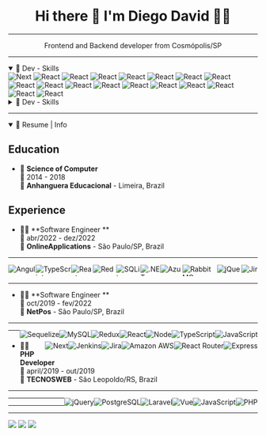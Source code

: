 <h1 align='center'>
 Hi there 👋 I'm Diego David 👨‍💻
</h1>
<hr />
<p align='center'>
  Frontend and Backend developer from Cosmópolis/SP
</p>
<hr />

  <div class="flex h-screen flex-1 items-center justify-center gap-5 bg-zinc-600 p-8">
    <details open class="w-full">
      <summary class="font-serif text-lg font-semibold">📃 Dev - Skills</summary>
      <div class="grid grid-cols-8 gap-2">
        <img class="h-full w-full" alt="Next" src="https://img.shields.io/badge/Next.js-404D59?style=for-the-badge&logo=next&logoColor=white" />
        <img class="h-full w-full" alt="React" src="https://img.shields.io/badge/JavaScript-323330?style=for-the-badge&logo=javascript&logoColor=F7DF1E" />
        <img class="h-full w-full" alt="React" src="https://img.shields.io/badge/TypeScript-007ACC?style=for-the-badge&logo=typescript&logoColor=white" />
        <img class="h-full w-full" alt="React" src="https://img.shields.io/badge/React-20232A?style=for-the-badge&logo=react&logoColor=61DAFB" />
        <img class="h-full w-full" alt="React" src="https://img.shields.io/badge/styled--components-DB7093?style=for-the-badge&logo=styled-components&logoColor=white" />
        <img class="h-full w-full" alt="React" src="https://img.shields.io/badge/Redux-593D88?style=for-the-badge&logo=redux&logoColor=white" />
        <img class="h-full w-full" alt="React" src="https://img.shields.io/badge/React_Router-CA4245?style=for-the-badge&logo=react-router&logoColor=white" />
        <img class="h-full w-full" alt="React" src="https://img.shields.io/badge/Vue.js-35495E?style=for-the-badge&logo=vue.js&logoColor=4FC08D" />
        <img class="h-full w-full" alt="React" src="https://img.shields.io/badge/Node.js-43853D?style=for-the-badge&logo=node.js&logoColor=white" />
        <img class="h-full w-full" alt="React" src="https://img.shields.io/badge/Express.js-404D59?style=for-the-badge" />
        <img class="h-full w-full" alt="React" src="https://img.shields.io/badge/CSS3-1572B6?style=for-the-badge&logo=css3&logoColor=white" />
        <img class="h-full w-full" alt="React" src="https://img.shields.io/badge/HTML5-E34F26?style=for-the-badge&logo=html5&logoColor=white" />
        <img class="h-full w-full" alt="React" src="https://img.shields.io/badge/Sass-CC6699?style=for-the-badge&logo=sass&logoColor=white" />
        <img class="h-full w-full" alt="React" src="https://img.shields.io/badge/MySQL-00000F?style=for-the-badge&logo=mysql&logoColor=white" />
        <img class="h-full w-full" alt="React" src="https://img.shields.io/badge/PostgreSQL-316192?style=for-the-badge&logo=postgresql&logoColor=white" />
        <img class="h-full w-full" alt="React" src="https://img.shields.io/badge/MongoDB-4EA94B?style=for-the-badge&logo=mongodb&logoColor=white" />
        <img class="h-full w-full" alt="React" src="https://img.shields.io/badge/Amazon_AWS-232F3E?style=for-the-badge&logo=amazon-aws&logoColor=white" />
        <img class="h-full w-full" alt="React" src="https://img.shields.io/badge/Made%20for-VSCode-1f425f.svg" />
      </div>
    </details>
  </div>

<details>
  <summary>📃 Dev - Skills  </summary>
  <div style="display: inline_block"><br>
    <img align="center" alt="React" height="30" 
      src="https://raw.githubusercontent.com/github/explore/28b02bbc9ad9f7a503c43775aebeb515dc2da5fc/topics/nextjs/nextjs.png" 
    />
    <img align="center" alt="React" height="30" 
      src="https://img.shields.io/badge/JavaScript-323330?style=for-the-badge&logo=javascript&logoColor=F7DF1E" 
    />
    <img align="center" alt="React" height="30" 
      src="https://img.shields.io/badge/TypeScript-007ACC?style=for-the-badge&logo=typescript&logoColor=white" 
    />
    <img align="center" alt="React" height="30" 
      src="https://img.shields.io/badge/React-20232A?style=for-the-badge&logo=react&logoColor=61DAFB" 
    />
    <img align="center" alt="React" height="30" 
      src="https://img.shields.io/badge/styled--components-DB7093?style=for-the-badge&logo=styled-components&logoColor=white" 
    />
    <img align="center" alt="React" height="30" 
      src="https://img.shields.io/badge/Redux-593D88?style=for-the-badge&logo=redux&logoColor=white" 
    />
    <img align="center" alt="React" height="30" 
      src="https://img.shields.io/badge/React_Router-CA4245?style=for-the-badge&logo=react-router&logoColor=white" 
    />
    <img align="center" alt="React" height="30" 
      src="https://img.shields.io/badge/Vue.js-35495E?style=for-the-badge&logo=vue.js&logoColor=4FC08D" 
    />
    <img align="center" alt="React" height="30" 
      src="https://img.shields.io/badge/Node.js-43853D?style=for-the-badge&logo=node.js&logoColor=white" 
    />
    <img align="center" alt="React" height="30" 
      src="https://img.shields.io/badge/Express.js-404D59?style=for-the-badge" 
    />
    <img align="center" alt="React" height="30" 
      src="https://img.shields.io/badge/CSS3-1572B6?style=for-the-badge&logo=css3&logoColor=white" 
    />
    <img align="center" alt="React" height="30" 
      src="https://img.shields.io/badge/HTML5-E34F26?style=for-the-badge&logo=html5&logoColor=white" 
    />
    <img align="center" alt="React" height="30" 
      src="https://img.shields.io/badge/Sass-CC6699?style=for-the-badge&logo=sass&logoColor=white" 
    />
    <img align="center" alt="React" height="30" 
      src="https://img.shields.io/badge/MySQL-00000F?style=for-the-badge&logo=mysql&logoColor=white" 
    />
    <img align="center" alt="React" height="30" 
      src="https://img.shields.io/badge/PostgreSQL-316192?style=for-the-badge&logo=postgresql&logoColor=white" 
    />
    <img align="center" alt="React" height="30" 
      src="https://img.shields.io/badge/MongoDB-4EA94B?style=for-the-badge&logo=mongodb&logoColor=white" 
    />
    <img align="center" alt="React" height="30" 
      src="https://img.shields.io/badge/Amazon_AWS-232F3E?style=for-the-badge&logo=amazon-aws&logoColor=white" 
    />
    <img align="center" alt="React" height="30" 
      src="https://img.shields.io/badge/Made%20for-VSCode-1f425f.svg" 
    />
  </div>
</details>

<hr />
<details open>
  <summary>📃 Resume | Info </summary>


  ## Education

  - 📖 **Science of Computer**\
  📆 2014 - 2018\
  📍 **Anhanguera Educacional** - Limeira, Brazil

  ## Experience

  - 👨‍💻 **Software Engineer **\
  📆 abr/2022 - dez/2022\
  📍 **OnlineApplications** - São Paulo/SP, Brazil

  <hr />

  <div style="display:flex; flex-direction: row;">
    <img align="right" alt="Angular" height="23" 
      src="https://img.shields.io/badge/Angular-DD0031?style=for-the-badge&logo=angular&logoColor=white" 
    />
    <img align="right" alt="TypeScript" height="23" 
      src="https://img.shields.io/badge/TypeScript-007ACC?style=for-the-badge&logo=typescript&logoColor=white" 
    />
    <img align="right" alt="React" height="23" 
      src="https://img.shields.io/badge/React-20232A?style=for-the-badge&logo=react&logoColor=61DAFB" 
    />
    <img align="right" alt="Redux" height="23" 
      src="https://img.shields.io/badge/Redux-593D88?style=for-the-badge&logo=redux&logoColor=white" 
    />
    <img align="right" alt="SQLite" height="23" 
      src="https://img.shields.io/badge/SQLite-07405E?style=for-the-badge&logo=sqlite&logoColor=white" 
    />
    <img align="right" alt=".NET" height="23" 
      src="https://img.shields.io/badge/.NET-5C2D91?style=for-the-badge&logo=.net&logoColor=white" 
    />
    <img align="right" alt="Azure" height="23" 
      src="https://img.shields.io/badge/microsoft%20azure-0089D6?style=for-the-badge&logo=microsoft-azure&logoColor=white" 
    />
    <img align="right" alt="Rabbit MQ" height="23" 
      src="https://img.shields.io/badge/rabbitmq-%23FF6600.svg?&style=for-the-badge&logo=rabbitmq&logoColor=white" 
    />
    <img align="right" alt="jQuery" height="23" 
      src="https://img.shields.io/badge/jQuery-0769AD?style=for-the-badge&logo=jquery&logoColor=white" 
    />
    <img align="right" alt="Jira" height="23" 
      src="https://img.shields.io/badge/Jira-0052CC?style=for-the-badge&logo=Jira&logoColor=white" 
    />
  </div>
  <hr />

  - 👨‍💻 **Software Engineer **\
  📆 oct/2019 - fev/2022\
  📍 **NetPos** - São Paulo/SP, Brazil

  <hr />
    
  <img align="right" alt="JavaScript" height="23" 
    src="https://img.shields.io/badge/JavaScript-323330?style=for-the-badge&logo=javascript&logoColor=F7DF1E" 
  />
  <img align="right" alt="TypeScript" height="23" 
    src="https://img.shields.io/badge/TypeScript-007ACC?style=for-the-badge&logo=typescript&logoColor=white" 
  />
  <img align="right" alt="Node" height="23" 
    src="https://img.shields.io/badge/Node.js-43853D?style=for-the-badge&logo=node.js&logoColor=white" 
  />
  <img align="right" alt="React" height="23" 
    src="https://img.shields.io/badge/React-20232A?style=for-the-badge&logo=react&logoColor=61DAFB" 
  />
  <img align="right" alt="Redux" height="23" 
    src="https://img.shields.io/badge/Redux-593D88?style=for-the-badge&logo=redux&logoColor=white" 
  />
  <img align="right" alt="MySQL" height="23" 
    src="https://img.shields.io/badge/MySQL-00000F?style=for-the-badge&logo=mysql&logoColor=white" 
  />
  <img align="right" alt="Sequelize" height="23" 
    src="https://img.shields.io/badge/sequelize-323330?style=for-the-badge&logo=sequelize&logoColor=blue" 
  />
  <img align="right" alt="Express" height="23" 
    src="https://img.shields.io/badge/Express.js-404D59?style=for-the-badge" 
  />
  <img align="right" alt="React Router" height="23" 
    src="https://img.shields.io/badge/React_Router-CA4245?style=for-the-badge&logo=react-router&logoColor=white" 
  />
  <img align="right" alt="Amazon AWS" height="23" 
    src="https://img.shields.io/badge/Amazon_AWS-232F3E?style=for-the-badge&logo=amazon-aws&logoColor=white" 
  />
  <img align="right" alt="Jira" height="23" 
    src="https://img.shields.io/badge/Jira-0052CC?style=for-the-badge&logo=Jira&logoColor=white" 
  />
  <img align="right" alt="Jenkins" height="23" 
    src="https://img.shields.io/badge/Jenkins-D24939?style=for-the-badge&logo=Jenkins&logoColor=white" 
  />
  <img align="right" alt="Next" height="23" 
    src="https://img.shields.io/badge/Next.js-404D59?style=for-the-badge&logo=next&logoColor=white" 
  />

  <hr />

  - 👨‍💻 **PHP Developer**\
  📆 april/2019 - out/2019\
  📍 **TECNOSWEB** - São Leopoldo/RS, Brazil

  <hr />

  <img align="right" alt="PHP" height="23" 
    src="https://img.shields.io/badge/PHP-777BB4?style=for-the-badge&logo=php&logoColor=white" 
  />
  <img align="right" alt="JavaScript" height="23" 
    src="https://img.shields.io/badge/JavaScript-F7DF1E?style=for-the-badge&logo=javascript&logoColor=black" 
  />
  <img align="right" alt="Vue" height="23" 
    src="https://img.shields.io/badge/Vue.js-35495E?style=for-the-badge&logo=vue.js&logoColor=4FC08D" 
  />
  <img align="right" alt="Laravel" height="23" 
    src="https://img.shields.io/badge/Laravel-FF2D20?style=for-the-badge&logo=laravel&logoColor=white" 
  />
  <img align="right" alt="PostgreSQL" height="23" 
    src="https://img.shields.io/badge/PostgreSQL-316192?style=for-the-badge&logo=postgresql&logoColor=white" 
  />
  <img align="right" alt="jQuery" height="23" 
    src="https://img.shields.io/badge/jQuery-0769AD?style=for-the-badge&logo=jquery&logoColor=white" 
  />

  <hr />
</details>
<hr />
<hr />
 
<p align='center'>
  <div> 
    <a href = "mailto:contatorafaballerini@gmail.com"><img src="https://img.shields.io/badge/-Gmail-%23333?style=for-the-badge&logo=gmail&logoColor=white" target="_blank"></a>
    <a href = "https://api.whatsapp.com/send?phone=5519996622234"><img src="https://img.shields.io/badge/WhatsApp-25D366?style=for-the-badge&logo=whatsapp&logoColor=white" target="_blank"></a>
    <a href="https://www.linkedin.com/in/rafaella-ballerini-45875016a" target="_blank"><img src="https://img.shields.io/badge/-LinkedIn-%230077B5?style=for-the-badge&logo=linkedin&logoColor=white" target="_blank"></a> 
  </div>
</p>
<!--
**diegozelao/diegozelao** is a ✨ _special_ ✨ repository because its `README.md` (this file) appears on your GitHub profile.

Here are some ideas to get you started:

- 🔭 I’m currently working on ...
- 🌱 I’m currently learning ...
- 👯 I’m looking to collaborate on ...
- 🤔 I’m looking for help with ...
- 💬 Ask me about ...
- 📫 How to reach me: ...
- 😄 Pronouns: ...
- ⚡ Fun fact: ...
-->
